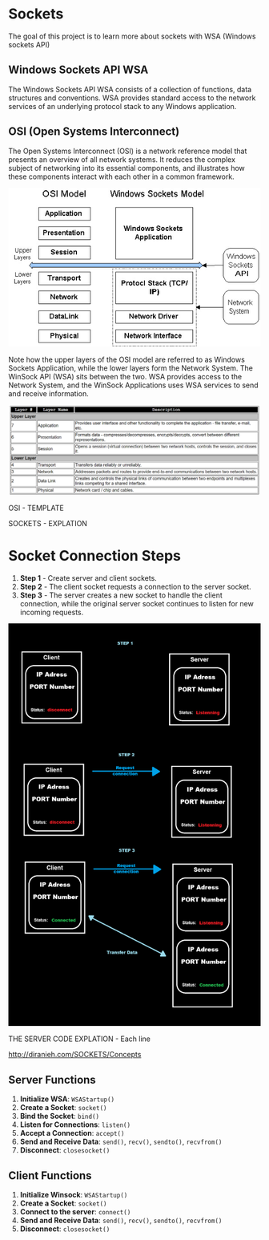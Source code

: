 # Sockets

The goal of this project is to learn more about sockets with WSA (Windows sockets API)

## Windows Sockets API WSA
The Windows Sockets API WSA consists of a collection of functions, data structures and conventions. WSA provides standard access to the network services of an underlying protocol stack to any Windows application.

## OSI (Open Systems Interconnect)
The Open Systems Interconnect (OSI) is a network reference model that presents an overview of all network systems. It reduces the complex subject of networking into its essential components, and illustrates how these components interact with each other in a common framework.



![OSI](images/WinsockNetworkModel.jpg)

Note how the upper layers of the OSI model are referred to as Windows Sockets Application, while the lower layers form the Network System. The WinSock API (WSA) sits between the two. WSA provides access to the Network System, and the WinSock Applications uses WSA services to send and receive information.

![OSI](images/osuLayer.png)

OSI - TEMPLATE

SOCKETS - EXPLATION

# Socket Connection Steps
1. **Step 1** - Create server and client sockets.
2. **Step 2** - The client socket requests a connection to the server socket.
3. **Step 3** - The server creates a new socket to handle the client connection, while the original server socket continues to listen for new incoming requests.





![Working](images/draw.png)

THE SERVER CODE EXPLATION - Each line

http://diranieh.com/SOCKETS/Concepts

## Server Functions

1. **Initialize WSA**: `WSAStartup()`
2. **Create a Socket**: `socket()`
3. **Bind the Socket**: `bind()`
4. **Listen for Connections**: `listen()`
5. **Accept a Connection**: `accept()`
6. **Send and Receive Data**: `send()`, `recv()`, `sendto()`, `recvfrom()`
7. **Disconnect**: `closesocket()`


## Client Functions

1. **Initialize Winsock**: `WSAStartup()`
2. **Create a Socket**: `socket()`
3. **Connect to the server**: `connect()`
4. **Send and Receive Data**: `send()`, `recv()`, `sendto()`, `recvfrom()`
5. **Disconnect**: `closesocket()`